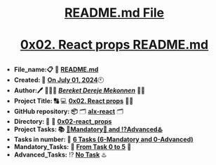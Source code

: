 <H1 align="center", height="1500"> <ins> README.md File </ins> </H1>
<H1 align="center"> <ins> 0x02. React props README.md</ins> </H1>

##

* **File_name:📋** 📖 [**README.md**](https://github.com/BekaHabesha/alx-react/tree/master/0x02-react_props/README.md)
* **Created: 📅** <ins>**On July 01, 2024**</ins>🕙
* **Author:🖊️** 👨🏻‍💻 [***Bereket Dereje Mekonnen***](https://intranet.alxswe.com/users/BereketDerejeMekonnen) 🧑‍💻
* **Project Title: 🔠**  💻 [**0x02. React props**](https://intranet.alxswe.com/projects/1197) 📝🔡
* **GitHub repository: 📦** 🗂 [**alx-react**](https://github.com/BekaHabesha/alx-react) 🗂
* **Directory: 💼** 📂 [**0x02-react_props**](https://github.com/BekaHabesha/alx-react/tree/master/0x02-react_props)
* **Project Tasks: 📚** <ins>**💯Mandatory💯 and ⁉️Advanced♨️**</ins>
* **Tasks in number: 🔢** <ins>**6 Tasks (6-Mandatory and 0-Advanced)**</ins>
* **Mandatory_Tasks:** 💯 <ins>**From Task 0 to 5**</ins> 💯
* **Advanced_Tasks:** ⁉️ <ins>**No Task**</ins> ♨️

###
